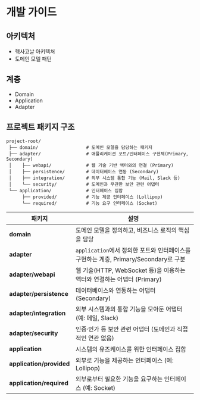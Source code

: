 # 개발 가이드

## 아키텍처
- 헥사고날 아키텍처
- 도메인 모델 패턴

## 계층
- Domain
- Application
- Adapter

## 프로젝트 패키지 구조

```
project-root/
 ├── domain/                  # 도메인 모델을 담당하는 패키지
 ├── adapter/                 # 애플리케이션 포트/인터페이스 구현체(Primary, Secondary)
 │    ├── webapi/             # 웹 기술 기반 액터와의 연결 (Primary)
 │    ├── persistence/        # 데이터베이스 연동 (Secondary)
 │    ├── integration/        # 외부 시스템 통합 기능 (Mail, Slack 등)
 │    └── security/           # 도메인과 무관한 보안 관련 어댑터
 └── application/             # 인터페이스 집합
      ├── provided/           # 기능 제공 인터페이스 (Lollipop)
      └── required/           # 기능 요구 인터페이스 (Socket)
```

| 패키지 | 설명 |
|--------|------|
| **domain** | 도메인 모델을 정의하고, 비즈니스 로직의 핵심을 담당 |
| **adapter** | `application`에서 정의한 포트와 인터페이스를 구현하는 계층, Primary/Secondary로 구분 |
| **adapter/webapi** | 웹 기술(HTTP, WebSocket 등)을 이용하는 액터와 연결하는 어댑터 (Primary) |
| **adapter/persistence** | 데이터베이스와 연동하는 어댑터 (Secondary) |
| **adapter/integration** | 외부 시스템과의 통합 기능을 모아둔 어댑터 (예: 메일, Slack) |
| **adapter/security** | 인증·인가 등 보안 관련 어댑터 (도메인과 직접적인 연관 없음) |
| **application** | 시스템의 유즈케이스를 위한 인터페이스 집합 |
| **application/provided** | 외부로 기능을 제공하는 인터페이스 (예: Lollipop) |
| **application/required** | 외부로부터 필요한 기능을 요구하는 인터페이스 (예: Socket) |
